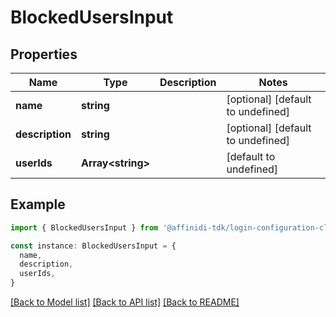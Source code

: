 # BlockedUsersInput

## Properties

| Name            | Type                    | Description | Notes                             |
| --------------- | ----------------------- | ----------- | --------------------------------- |
| **name**        | **string**              |             | [optional] [default to undefined] |
| **description** | **string**              |             | [optional] [default to undefined] |
| **userIds**     | **Array&lt;string&gt;** |             | [default to undefined]            |

## Example

```typescript
import { BlockedUsersInput } from '@affinidi-tdk/login-configuration-client'

const instance: BlockedUsersInput = {
  name,
  description,
  userIds,
}
```

[[Back to Model list]](../README.md#documentation-for-models) [[Back to API list]](../README.md#documentation-for-api-endpoints) [[Back to README]](../README.md)
